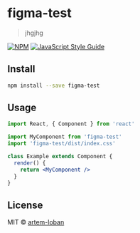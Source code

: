 # figma-test

> jhgjhg

[![NPM](https://img.shields.io/npm/v/figma-test.svg)](https://www.npmjs.com/package/figma-test) [![JavaScript Style Guide](https://img.shields.io/badge/code_style-standard-brightgreen.svg)](https://standardjs.com)

## Install

```bash
npm install --save figma-test
```

## Usage

```jsx
import React, { Component } from 'react'

import MyComponent from 'figma-test'
import 'figma-test/dist/index.css'

class Example extends Component {
  render() {
    return <MyComponent />
  }
}
```

## License

MIT © [artem-loban](https://github.com/artem-loban)
